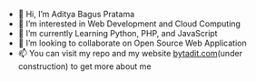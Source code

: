 - 👋 Hi, I’m Aditya Bagus Pratama
- 👀 I’m interested in Web Development and Cloud Computing
- 🌱 I’m currently Learning Python, PHP, and JavaScript
- 💞️ I’m looking to collaborate on Open Source Web Application
- 📫 You can visit my repo and my website [bytadit.com](https://bytadit.com)(under construction) to get more about me

<!---
bytadit/bytadit is a ✨ special ✨ repository because its `README.md` (this file) appears on your GitHub profile.
You can click the Preview link to take a look at your changes.
--->
